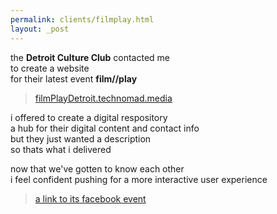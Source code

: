 ```yaml
---
permalink: clients/filmplay.html
layout: _post
---
```


the **Detroit Culture Club** contacted me  
to create a website  
for their latest event **film//play**

> [filmPlayDetroit.technomad.media](http://filmplaydetroit.technomad.media/)

i offered to create a digital respository  
a hub for their digital content and contact info  
but they just wanted a description  
so thats what i delivered

now that we've gotten to know each other  
i feel confident pushing for a more interactive user experience

> [a link to its facebook event](https://www.facebook.com/events/297322957126819)